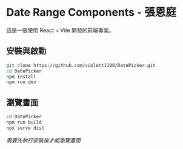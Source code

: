 # Date Range Components - 張恩庭

這是一個使用 React + Vite 開發的前端專案。

## 安裝與啟動

```sh
git clone https://github.com/violett1100/DatePicker.git
cd DatePicker
npm install
npm run dev
```

## 瀏覽畫面

```sh
cd DatePicker
npm run build
npx serve dist
```

_需要先執行安裝後才能瀏覽畫面_
